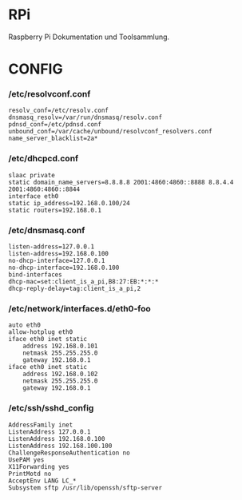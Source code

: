 # RPi

Raspberry Pi Dokumentation und Toolsammlung.

# CONFIG

### /etc/resolvconf.conf
```
resolv_conf=/etc/resolv.conf
dnsmasq_resolv=/var/run/dnsmasq/resolv.conf
pdnsd_conf=/etc/pdnsd.conf
unbound_conf=/var/cache/unbound/resolvconf_resolvers.conf
name_server_blacklist=2a*
```
### /etc/dhcpcd.conf
```
slaac private
static domain_name_servers=8.8.8.8 2001:4860:4860::8888 8.8.4.4 2001:4860:4860::8844
interface eth0
static ip_address=192.168.0.100/24
static routers=192.168.0.1
```
### /etc/dnsmasq.conf
```
listen-address=127.0.0.1
listen-address=192.168.0.100
no-dhcp-interface=127.0.0.1
no-dhcp-interface=192.168.0.100
bind-interfaces
dhcp-mac=set:client_is_a_pi,B8:27:EB:*:*:*
dhcp-reply-delay=tag:client_is_a_pi,2
```
### /etc/network/interfaces.d/eth0-foo
```
auto eth0
allow-hotplug eth0
iface eth0 inet static
    address 192.168.0.101
    netmask 255.255.255.0
    gateway 192.168.0.1
iface eth0 inet static
    address 192.168.0.102
    netmask 255.255.255.0
    gateway 192.168.0.1
```
### /etc/ssh/sshd_config
```
AddressFamily inet
ListenAddress 127.0.0.1
ListenAddress 192.168.0.100
ListenAddress 192.168.100.100
ChallengeResponseAuthentication no
UsePAM yes
X11Forwarding yes
PrintMotd no
AcceptEnv LANG LC_*
Subsystem sftp /usr/lib/openssh/sftp-server
```
